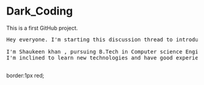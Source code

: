 # Dark_Coding
This is a first GitHub project.
<pre>
Hey everyone. I'm starting this discussion thread to introduce myself.

I'm Shaukeen khan , pursuing B.Tech in Computer science Engineering from Laxmi Davi Institute Of  Engineering and Technology, chikani. 
I'm inclined to learn new technologies and have good experience in web development with django,java(advance level) ,Pyhton,DBMS,C,C++.
 </pre>
border:1px red;
